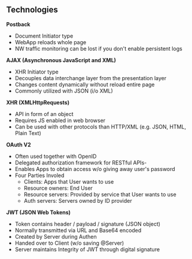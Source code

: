 ## Technologies

**Postback**
- Document Initiator type
- WebApp reloads whole page 
- NW traffic monitoring can be lost if you don't enable persistent logs

**AJAX (Asynchronous JavaScript and XML)**
- XHR Initiator type
- Decouples data interchange layer from the presentation layer
- Changes content dynamically without reload entire page
- Commonly utilized with JSON (i/o XML)

**XHR (XMLHttpRequests)**
- API in form of an object
- Requires JS enabled in web browser
- Can be used with other protocols than HTTP/XML (e.g. JSON, HTML, Plain Text)

**OAuth V2**
- Often used together with OpenID
- Delegated authorization framework for RESTful APIs-
- Enables Apps to obtain access w/o giving away user's password
- Four Parties Involed
   - Clients: Apps that User wants to use
   - Resource owners: End User
   - Resource servers: Provided by service that User wants to use
   - Auth servers: Servers owned by ID provider

**JWT (JSON Web Tokens)**
- Token contains header / payload / signature (JSON object)
- Normally transmitted via URL and Base64 encoded
- Created by Server during Authen
- Handed over to Client (w/o saving @Server)
- Server maintains Integrity of JWT through digital signature

